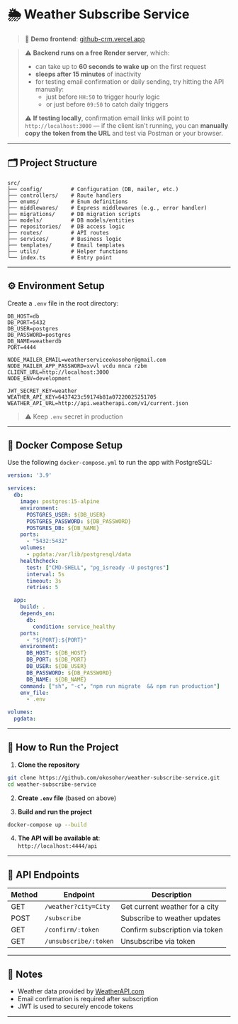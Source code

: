 # 🌦️ Weather Subscribe Service

> 🧪 **Demo frontend**: [github-crm.vercel.app](https://github-crm.vercel.app)

> ⚠️ **Backend runs on a free Render server**, which:
> - can take up to **60 seconds to wake up** on the first request
> - **sleeps after 15 minutes** of inactivity
> - for testing email confirmation or daily sending, try hitting the API manually:
>   - just before `HH:50` to trigger hourly logic
>   - or just before `09:50` to catch daily triggers
> 
> ⚠️ **If testing locally**, confirmation email links will point to `http://localhost:3000` — if the client isn't running, you can **manually copy the token from the URL** and test via Postman or your browser.

---

## 🗂️ Project Structure

```
src/
├── config/         # Configuration (DB, mailer, etc.)
├── controllers/    # Route handlers
├── enums/          # Enum definitions
├── middlewares/    # Express middlewares (e.g., error handler)
├── migrations/     # DB migration scripts
├── models/         # DB models/entities
├── repositories/   # DB access logic
├── routes/         # API routes
├── services/       # Business logic
├── templates/      # Email templates
├── utils/          # Helper functions
└── index.ts        # Entry point
```

---

## ⚙️ Environment Setup

Create a `.env` file in the root directory:

```
DB_HOST=db
DB_PORT=5432
DB_USER=postgres
DB_PASSWORD=postgres
DB_NAME=weatherdb
PORT=4444

NODE_MAILER_EMAIL=weatherserviceokosohor@gmail.com
NODE_MAILER_APP_PASSWORD=xvvl vcdu mnca rzbm
CLIENT_URL=http://localhost:3000
NODE_ENV=development

JWT_SECRET_KEY=weather
WEATHER_API_KEY=6437423c59174b81a07220025251705
WEATHER_API_URL=http://api.weatherapi.com/v1/current.json
```

> ⚠️ Keep `.env` secret in production

---

## 🐳 Docker Compose Setup

Use the following `docker-compose.yml` to run the app with PostgreSQL:

```yaml
version: '3.9'

services:
  db:
    image: postgres:15-alpine
    environment:
      POSTGRES_USER: ${DB_USER}
      POSTGRES_PASSWORD: ${DB_PASSWORD}
      POSTGRES_DB: ${DB_NAME}
    ports:
      - "5432:5432"
    volumes:
      - pgdata:/var/lib/postgresql/data
    healthcheck:
      test: ["CMD-SHELL", "pg_isready -U postgres"]
      interval: 5s
      timeout: 3s
      retries: 5

  app:
    build: .
    depends_on:
      db:
        condition: service_healthy
    ports:
      - "${PORT}:${PORT}"
    environment:
      DB_HOST: ${DB_HOST}
      DB_PORT: ${DB_PORT}
      DB_USER: ${DB_USER}
      DB_PASSWORD: ${DB_PASSWORD}
      DB_NAME: ${DB_NAME}
    command: ["sh", "-c", "npm run migrate  && npm run production"]
    env_file:
      - .env

volumes:
  pgdata:
```

---

## 🚀 How to Run the Project

1. **Clone the repository**

```bash
git clone https://github.com/okosohor/weather-subscribe-service.git
cd weather-subscribe-service
```

2. **Create `.env` file** (based on above)

3. **Build and run the project**

```bash
docker-compose up --build
```

4. **The API will be available at**:  
   `http://localhost:4444/api`

---

## 📮 API Endpoints

| Method | Endpoint                 | Description                          |
|--------|--------------------------|--------------------------------------|
| GET    | `/weather?city=City`     | Get current weather for a city       |
| POST   | `/subscribe`             | Subscribe to weather updates         |
| GET    | `/confirm/:token`        | Confirm subscription via token       |
| GET    | `/unsubscribe/:token`    | Unsubscribe via token                |

---

## 📌 Notes

- Weather data provided by [WeatherAPI.com](https://www.weatherapi.com/)
- Email confirmation is required after subscription
- JWT is used to securely encode tokens

---
